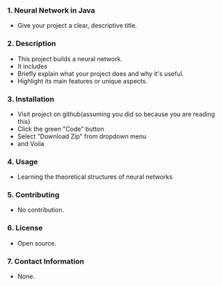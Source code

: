 ### 1. Neural Network in Java
- Give your project a clear, descriptive title.

### 2. Description
- This project builds a neural network. 
- It includes 
- Briefly explain what your project does and why it's useful.
- Highlight its main features or unique aspects.

### 3. **Installation**
- Visit project on github(assuming you did so because you are reading this)
- Click the green "Code" button
- Select "Download Zip" from dropdown menu
- and Voila 

### 4. **Usage**
- Learning the theoretical structures of neural networks

### 5. **Contributing**
- No contribution. 

### 6. **License**
- Open source. 

### 7. **Contact Information**
- None.